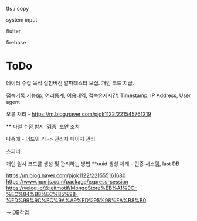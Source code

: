 tts / copy

system input


flutter

firebase

# ToDo

데이터 수집 목적 실험버전 알파테스터 모집. 개인 코드 지급.


접속기록 기능(ip, 여러통계, 이용내역, 접속유지시간) Timestamp, IP Address, User agent

오류 처리 - https://m.blog.naver.com/pjok1122/221545761219


** 파일 수정 방지 '검증' 보안 조치

나중에 - 어드민 키 -> 관리자 페이지 관리

스피너

개인 임시 코드를 생성 및 관리하는 방법
**uuid 생성 체계 - 인증 시스템, last DB

https://m.blog.naver.com/pjok1122/221555161680
https://www.npmjs.com/package/express-session
https://velog.io/@leitmotif/MongoStore%EB%A1%9C-%EC%84%B8%EC%85%98-%ED%99%9C%EC%9A%A9%ED%95%98%EA%B8%B0

=> DB작업
